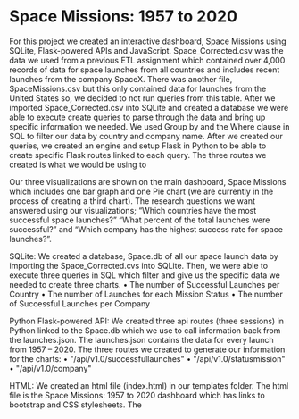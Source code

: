 # Space Missions: 1957 to 2020

For this project we created an interactive dashboard, Space Missions using SQLite, Flask-powered APIs and JavaScript. Space_Corrected.csv was the data we used from a previous ETL assignment which contained over 4,000 records of data for space launches from all countries and includes recent launches from the company SpaceX. There was another file, SpaceMissions.csv but this only contained data for launches from the United States so, we decided to not run queries from this table. After we imported Space_Corrected.csv into SQLite and created a database we were able to execute create queries to parse through the data and bring up specific information we needed. We used Group by and the Where clause in SQL to filter our data by country and company name. After we created our queries, we created an engine and setup Flask in Python to be able to create specific Flask routes linked to each query. The three routes we created is what we would be using to 

Our three visualizations are shown on the main dashboard, Space Missions which includes one bar graph and one Pie chart (we are currently in the process of creating a third chart). The research questions we want answered using our visualizations; “Which countries have the most successful space launches?” “What percent of the total launches were successful?” and “Which company has the highest success rate for space launches?”.


SQLite:
We created a database, Space.db of all our space launch data by importing the Space_Corrected.cvs into SQLite. Then, we were able to execute three queries in SQL which filter and give us the specific data we needed to create three charts.
•	The number of Successful Launches per Country
•	The number of Launches for each Mission Status
•	The number of Successful Launches per Company


Python Flask-powered API:
We created three api routes (three sessions) in Python linked to the Space.db which we use to call information back from the launches.json. The launches.json contains the data for every launch from 1957 – 2020. The three routes we created to generate our information for the charts:
•	"/api/v1.0/successfullaunches"
•	"/api/v1.0/statusmission"
•	"/api/v1.0/company"


HTML:
We created an html file (index.html) in our templates folder. The html file is the Space Missions: 1957 to 2020 dashboard which has links to bootstrap and CSS stylesheets. The <title> for the tab is Space Missions. We added a background image from a URL to show an outer space appearance. Also, we added a navigation bar to the top of the dashboard which has links to the SpaceX website and ‘Company Data’ from our api route. Scripts implemented for this project:
•	<script src="https://d3js.org/d3.v6.min.js"></script>
•	<script src="https://cdn.plot.ly/plotly-latest.min.js"></script>
•	<script src="{{ url_for('static', filename='js/app.js') }}"></script>

Javascript:
We created a ‘bar-plot’ and a ‘piechart’ in our app.js using our routes. We created a bar chart of the top ten countries using function and d3.json. The ‘piechart’ we used function and concole.log to create a visual representation of the number of launches per mission status out of all the records. (We are in the process of creating a third chart for the company route).
